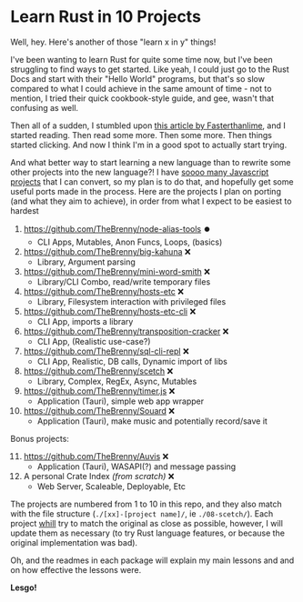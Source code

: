 # Learn Rust in 10 Projects

Well, hey. Here's another of those "learn x in y" things!

I've been wanting to learn Rust for quite some time now, but I've been struggling to find ways to get started. Like yeah, I could just go to the Rust Docs and start with their "Hello World" programs, but that's so slow compared to what I could achieve in the same amount of time - not to mention, I tried their quick cookbook-style guide, and gee, wasn't that confusing as well.

Then all of a sudden, I stumbled upon [this article by Fasterthanlime](https://fasterthanli.me/articles/a-half-hour-to-learn-rust), and I started reading. Then read some more. Then some more. Then things started clicking. And now I think I'm in a good spot to actually start trying.

And what better way to start learning a new language than to rewrite some other projects into the new language?! I have [soooo many Javascript projects](https://github.com/TheBrenny?tab=repositories&q=&type=source&language=javascript&sort=name) that I can convert, so my plan is to do that, and hopefully get some useful ports made in the process. Here are the projects I plan on porting (and what they aim to achieve), in order from what I expect to be easiest to hardest

1. https://github.com/TheBrenny/node-alias-tools ⏺️
   - CLI Apps, Mutables, Anon Funcs, Loops, (basics)
2. https://github.com/TheBrenny/big-kahuna ❌
   - Library, Argument parsing
3. https://github.com/TheBrenny/mini-word-smith ❌
   - Library/CLI Combo, read/write temporary files
4. https://github.com/TheBrenny/hosts-etc ❌
   - Library, Filesystem interaction with privileged files
5. https://github.com/TheBrenny/hosts-etc-cli ❌
   - CLI App, imports a library
6. https://github.com/TheBrenny/transposition-cracker ❌
   - CLI App, (Realistic use-case?)
7. https://github.com/TheBrenny/sql-cli-repl ❌
   - CLI App, Realistic, DB calls, Dynamic import of libs
8. https://github.com/TheBrenny/scetch ❌
   - Library, Complex, RegEx, Async, Mutables
9. https://github.com/TheBrenny/timer.js ❌
   - Application (Tauri), simple web app wrapper
10. https://github.com/TheBrenny/Souard ❌
    - Application (Tauri), make music and potentially record/save it

Bonus projects:

11. https://github.com/TheBrenny/Auvis ❌
    - Application (Tauri), WASAPI(?) and message passing
12. A personal Crate Index *(from scratch)* ❌
    - Web Server, Scaleable, Deployable, Etc


The projects are numbered from 1 to 10 in this repo, and they also match with the file structure (`./[xx]-[project name]/`, ie `./08-scetch/`). Each project [whill](https://youtu.be/7ZmqJQ-nc_s) try to match the original as close as possible, however, I will update them as necessary (to try Rust language features, or because the original implementation was bad).

Oh, and the readmes in each package will explain my main lessons and and on how effective the lessons were.

**Lesgo!**